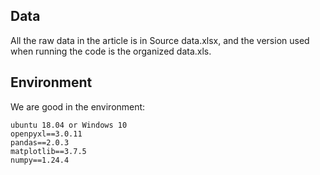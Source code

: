 ## Data
All the raw data in the article is in Source data.xlsx, and the version used when running the code is the organized data.xls.


## Environment
We are good in the environment:
```
ubuntu 18.04 or Windows 10
openpyxl==3.0.11
pandas==2.0.3  
matplotlib==3.7.5  
numpy==1.24.4
```
